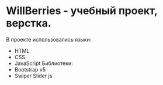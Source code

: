 # WillBerries - учебный проект, верстка.
В проекте использовались языки:
- HTML
- CSS
- JavaScript
Библиотеки:
- Bootstrap v5
- Swiper Slider js
